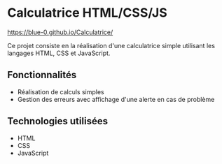# Calculatrice HTML/CSS/JS

https://blue-0.github.io/Calculatrice/

Ce projet consiste en la réalisation d'une calculatrice simple utilisant les langages HTML, CSS et JavaScript.

## Fonctionnalités

- Réalisation de calculs simples
- Gestion des erreurs avec affichage d'une alerte en cas de problème

## Technologies utilisées

- HTML
- CSS
- JavaScript
